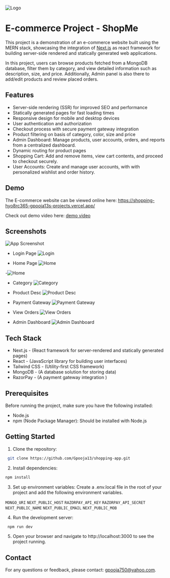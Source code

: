 
![Logo](https://res.cloudinary.com/cloudtrial/image/upload/v1715414256/apple-touch-icon_taqcro.png)



# E-commerce Project - ShopMe

This project is a demonstration of an e-commerce website built using the MERN stack, showcasing the integration of [Next.js](https://nextjs.org/) as react framework for building server-side rendered and statically generated web applications.

In this project, users can browse products fetched from a MongoDB database, filter them by category, and view detailed information such as description, size, and price. Additionally, Admin panel is also there to add/edit products and review placed orders.

## Features

- Server-side rendering (SSR) for improved SEO and performance
- Statically generated pages for fast loading times
- Responsive design for mobile and desktop devices
- User authentication and authorization
- Checkout process with secure payment gateway integration
- Product filtering on basis of category, color, size and price
- Admin Dashboard: Manage products, user accounts, orders, and reports from a centralized dashboard.
- Dynamic routing for product pages
- Shopping Cart: Add and remove items, view cart contents, and proceed to checkout securely.
- User Accounts: Create and manage user accounts, with with personalized wishlist and order history.

## Demo

The E-commerce website can be viewed online here:
https://shopping-hyo8rc365-gpooja13s-projects.vercel.app/

Check out demo video here: [demo video](https://res.cloudinary.com/cloudtrial/video/upload/v1715411758/InShot_20240511_120219589_hzauey.mp4)

## Screenshots

![App Screenshot](https://via.placeholder.com/468x300?text=App+Screenshot+Here)

- Login Page
![Login]([https://res.cloudinary.com/cloudtrial/image/upload/v1715067745/Screenshot_209_qun4un.png](https://res.cloudinary.com/cloudtrial/image/upload/v1715412750/Screenshot_242_qrmt58.png))

- Home Page
![Home]([https://res.cloudinary.com/cloudtrial/image/upload/v1715067746/Screenshot_210_t97s3r.png](https://res.cloudinary.com/cloudtrial/image/upload/v1715412752/Screenshot_237_l5zjtv.png))

-![Home ]([https://res.cloudinary.com/cloudtrial/image/upload/v1715067749/Screenshot_215_coor37.png](https://res.cloudinary.com/cloudtrial/image/upload/v1715412752/Screenshot_236_qsgodx.png))

- Category
![Category]([https://res.cloudinary.com/cloudtrial/image/upload/v1715067750/Screenshot_221_pyocbi.png](https://res.cloudinary.com/cloudtrial/image/upload/v1715412752/Screenshot_243_tlzmhd.png))

- Product Desc
![Product Desc]([https://res.cloudinary.com/cloudtrial/image/upload/v1715067745/Screenshot_209_qun4un.png](https://res.cloudinary.com/cloudtrial/image/upload/v1715412750/Screenshot_247_l0walz.png))

- Payment Gateway
![Payment Gateway]([https://res.cloudinary.com/cloudtrial/image/upload/v1715067746/Screenshot_210_t97s3r.png](https://res.cloudinary.com/cloudtrial/image/upload/v1715412749/Screenshot_252_x4fioj.png))

- View Orders
![View Orders]([https://res.cloudinary.com/cloudtrial/image/upload/v1715067749/Screenshot_215_coor37.png](https://res.cloudinary.com/cloudtrial/image/upload/v1715412749/Screenshot_256_g7l234.png))

- Admin Dashboard
![Admin Dashboard]([https://res.cloudinary.com/cloudtrial/image/upload/v1715067750/Screenshot_221_pyocbi.png](https://res.cloudinary.com/cloudtrial/image/upload/v1715413560/Screenshot_260_gyzwbd.png))



## Tech Stack

- Next.js - (React framework for server-rendered and statically generated pages)
- React - (JavaScript library for building user interfaces)
- Tailwind CSS - (Utility-first CSS framework)
- MongoDB - (A database solution for storing data)
- RazorPay - (A payment gateway integration )

## Prerequisites

Before running the project, make sure you have the following installed:

- Node.js
- npm (Node Package Manager): Should be installed with Node.js
## Getting Started

1. Clone the repository: 
```bash
 git clone https://github.com/Gpooja13/shopping-app.git
```

2. Install dependencies: 
```bash
npm install
```

3. Set up environment variables: Create a .env.local file in the root of your project and add the following environment variables.

`MONGO_URI`
`NEXT_PUBLIC_HOST`
`RAZORPAY_API_KEY`
`RAZORPAY_API_SECRET`
`NEXT_PUBLIC_NAME`
`NEXT_PUBLIC_EMAIL`
`NEXT_PUBLIC_MOB`

4. Run the development server: 
```bash
 npm run dev
```

5. Open your browser and navigate to http://localhost:3000 to see the project running.


## Contact

For any questions or feedback, please contact: gpooja750@yahoo.com.

